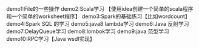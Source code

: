 demo1:File的一些操作
demo2:Scala学习 【使用idea创建一个简单的scala程序和一个简单的worksheet程序】
demo3:Spark的基础练习【比如wordcount】
demo4:Spark SQL 的学习
demo5:java8 lambda学习
demo6:Java 反射学习
demo7:DelayQueue学习
demo8:lombok学习
demo9:java 范型学习
demo10:RPC学习【Java wsdl实现】